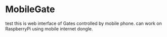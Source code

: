 # MobileGate
test
this is web interface of Gates controlled by mobile phone. can work on RaspberryPi using mobile internet dongle.